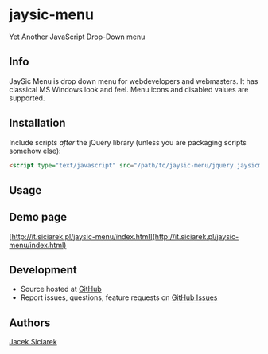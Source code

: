 jaysic-menu
===========

Yet Another JavaScript Drop-Down menu

## Info

JaySic Menu is drop down menu for webdevelopers and webmasters. It has classical MS Windows look and feel.
Menu icons and disabled values are supported.

## Installation

Include scripts *after* the jQuery library (unless you are packaging scripts somehow else):

```html
<script type="text/javascript" src="/path/to/jaysic-menu/jquery.jaysicmenu.js"></script>
```

## Usage


## Demo page

[http://it.siciarek.pl/jaysic-menu/index.html](http://it.siciarek.pl/jaysic-menu/index.html)


## Development

- Source hosted at [GitHub](https://github.com/siciarek/jaysic-menu)
- Report issues, questions, feature requests on [GitHub Issues](https://github.com/siciarek/jaysic-menu/issues)

## Authors

[Jacek Siciarek](https://github.com/siciarek)
